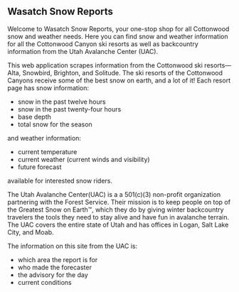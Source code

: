 ## Wasatch Snow Reports

Welcome to Wasatch Snow Reports, your one-stop shop for all Cottonwood snow and weather needs. Here you can find snow and weather information for all the Cottonwood Canyon ski resorts as well as backcountry information from the Utah Avalanche Center (UAC).

This web application scrapes information from the Cottonwood ski resorts&mdash;Alta, Snowbird, Brighton, and Solitude. The ski resorts of the Cottonwood Canyons receive some of the best snow on earth, and a lot of it! Each resort page has snow information:
  * snow in the past twelve hours
  * snow in the past twenty-four hours
  * base depth
  * total snow for the season

and weather information:

  * current temperature
  * current weather (current winds and visibility)
  * future forecast

available for interested snow riders.


The Utah Avalanche Center(UAC) is a a 501(c)(3) non-profit organization partnering with the Forest Service. Their mission is to keep people on top of the Greatest Snow on Earth™, which they do by giving winter backcountry travelers the tools they need to stay alive and have fun in avalanche terrain. The UAC covers the entire state of Utah and has offices in Logan, Salt Lake City, and Moab.

The information on this site from the UAC is:
* which area the report is for
* who made the forecaster
* the advisory for the day
* current conditions
